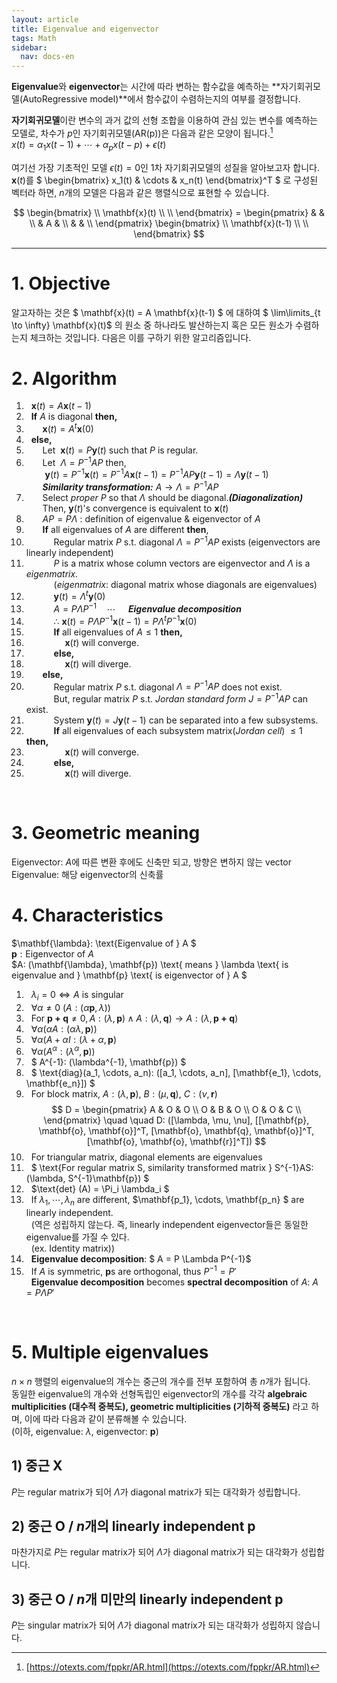 ```yaml
---
layout: article
title: Eigenvalue and eigenvector
tags: Math
sidebar:
  nav: docs-en
---
```


**Eigenvalue**와 **eigenvector**는 시간에 따라 변하는 함수값을 예측하는 **자기회귀모델(AutoRegressive model)**에서 함수값이 수렴하는지의 여부를 결정합니다. <br>

<!--more-->

**자기회귀모델**이란 변수의 과거 값의 선형 조합을 이용하여 관심 있는 변수를 예측하는 모델로, 차수가 $p$인 자기회귀모델(AR(p))은 다음과 같은 모양이 됩니다.[^1] <br>
$x(t) = \alpha_1 x(t-1) + \cdots + \alpha_p x(t-p) + \epsilon(t)$

여기선 가장 기초적인 모델 $\epsilon(t) = 0$인 1차 자기회귀모델의 성질을 알아보고자 합니다. <br>
$\mathbf{x}(t)$를 $
\begin{bmatrix}
x_1(t) & \cdots & x_n(t)
\end{bmatrix}^T
$ 로 구성된 벡터라 하면, $n$개의 모델은 다음과 같은 행렬식으로 표현할 수 있습니다. <br>

$$
\begin{bmatrix}
\\ \mathbf{x}(t) \\ \\
\end{bmatrix} =
\begin{pmatrix}
& & \\
& A & \\
& & \\
\end{pmatrix}
\begin{bmatrix}
\\ \mathbf{x}(t-1) \\ \\
\end{bmatrix}
$$

---

# 1. Objective
알고자하는 것은 $ \mathbf{x}(t) = A \mathbf{x}(t-1) $ 에 대하여 $ \lim\limits_{t \to \infty} \mathbf{x}(t)$ 의 원소 중 하나라도 발산하는지 혹은 모든 원소가 수렴하는지 체크하는 것입니다. 다음은 이를 구하기 위한 알고리즘입니다.
<br>

# 2. Algorithm

1. &nbsp; $\mathbf{x}(t) = A \mathbf{x}(t-1)$
2. &nbsp; **If** $A$ is diagonal **then,**
3. &nbsp; &emsp; $\mathbf{x}(t) = A^t \mathbf{x}(0)$
3. &nbsp; **else,**
4. &nbsp; &emsp; Let $\ \mathbf{x}(t) = P \mathbf{y}(t)$ such that $P$ is regular.
5. &nbsp; &emsp; Let $\ \Lambda = P^{-1}AP$ then, <br>
&nbsp; &emsp; $\ \mathbf{y}(t) = P^{-1}\mathbf{x}(t) = P^{-1}A\mathbf{x}(t-1) = P^{-1}AP\mathbf{y}(t-1) = \Lambda \mathbf{y}(t-1)$ <br>
&nbsp; &emsp; ***Similarity transformation:*** $A \to \Lambda = P^{-1}AP$
6. &nbsp; &emsp; Select *proper* $P$ so that $\Lambda$ should be diagonal.***(Diagonalization)*** <br>
&nbsp; &emsp; Then, $\mathbf{y}(t)$'s convergence is equivalent to $\mathbf{x}(t)$
7. &nbsp;  &emsp; $AP = P\Lambda$ : definition of eigenvalue & eigenvector of $A$
9. &nbsp; &emsp; **If** all eigenvalues of $A$ are different **then**,
10. &nbsp; &emsp; &emsp; Regular matrix $P$ s.t. diagonal $\Lambda = P^{-1}AP$ exists (eigenvectors are linearly independent) <br>
11. &nbsp; &emsp; &emsp; $P$ is a matrix whose column vectors are eigenvector and $\Lambda$ is a *eigenmatrix*. <br>
&nbsp; &emsp; &emsp; (*eigenmatrix*: diagonal matrix whose diagonals are eigenvalues)
9. &nbsp; &emsp; &emsp; $\mathbf{y}(t) = \Lambda^t \mathbf{y}(0)$
10. &nbsp; &emsp; &emsp; $A = P \Lambda P^{-1} \quad \cdots \quad$ ***Eigenvalue decomposition***
11. &nbsp; &emsp; &emsp; $\therefore \ \mathbf{x}(t) = P \Lambda P^{-1} \mathbf{x}(t-1) = P \Lambda^t P^{-1} \mathbf{x}(0)$
12. &nbsp; &emsp; &emsp; **If** all eigenvalues of $A ≤ 1$ **then,**
13. &nbsp; &emsp; &emsp; &emsp; $\mathbf{x}(t)$ will converge.
13. &nbsp; &emsp; &emsp; **else,**
14. &nbsp; &emsp; &emsp; &emsp; $\mathbf{x}(t)$ will diverge.
11. &nbsp; &emsp; **else,**
12. &nbsp; &emsp; &emsp; Regular matrix $P$ s.t. diagonal $\Lambda = P^{-1}AP$ does not exist. <br>
&nbsp; &emsp; &emsp; But, regular matrix $P$ s.t. *Jordan standard form* $J = P^{-1} A P$ can exist.
13. &nbsp; &emsp; &emsp; System $\mathbf{y}(t) =J \mathbf{y}(t-1)$ can be separated into a few subsystems.
12. &nbsp; &emsp; &emsp; **If** all eigenvalues of each subsystem matrix(*Jordan cell*) $≤ 1$ **then,**
13. &nbsp; &emsp; &emsp; &emsp; $\mathbf{x}(t)$ will converge.
13. &nbsp; &emsp; &emsp; **else,**
14. &nbsp; &emsp; &emsp; &emsp; $\mathbf{x}(t)$ will diverge.
<br>

# 3. Geometric meaning

Eigenvector: $A$에 따른 변환 후에도 신축만 되고, 방향은 변하지 않는 vector <br>
Eigenvalue: 해당 eigenvector의 신축률
<br>

# 4. Characteristics

$\mathbf{\lambda}: \text{Eigenvalue of } A $ <br>
$\mathbf{p}: \text{Eigenvector of } A$ <br>
$A: (\mathbf{\lambda}, \mathbf{p}) \text{ means } \lambda \text{ is eigenvalue and } \mathbf{p} \text{ is eigenvector of } A $
1. &nbsp; $\lambda_i = 0 \Leftrightarrow A \text{ is singular}$
2. &nbsp; $\forall \alpha \neq 0 \ (A : (\alpha \mathbf{p}, \lambda))$
3. &nbsp; $\text{For } \mathbf{p + q} \neq 0, A: (\lambda, \mathbf{p}) \wedge A: (\lambda, \mathbf{q}) \to A: (\lambda, \mathbf{p + q})$
4. &nbsp; $\forall \alpha (\alpha A : (\alpha \lambda, \mathbf{p}))$
5. &nbsp; $\forall \alpha (A + \alpha I: (\lambda + \alpha, \mathbf{p})$
6. &nbsp; $\forall \alpha (A^\alpha: (\lambda^\alpha, \mathbf{p}))$
7. &nbsp; $ A^{-1}: (\lambda^{-1}, \mathbf{p}) $
8. &nbsp; $ \text{diag}(a_1, \cdots, a_n): ([a_1, \cdots, a_n], [\mathbf{e_1}, \cdots, \mathbf{e_n}]) $
9. &nbsp; $\text{For block matrix, } A: (\lambda, \mathbf{p}), \ B: (\mu, \mathbf{q}), \ C: (\nu, \mathbf{r})$ <br>
$$
D =
\begin{pmatrix}
A & O & O \\
O & B & O \\
O & O & C \\
\end{pmatrix} \quad \quad
D: ([\lambda, \mu, \nu], [[\mathbf{p}, \mathbf{o}, \mathbf{o}]^T, [\mathbf{o}, \mathbf{q}, \mathbf{o}]^T, [\mathbf{o}, \mathbf{o}, \mathbf{r}]^T]) $$
10. &nbsp; $\text{For triangular matrix, diagonal elements are eigenvalues}$
11. &nbsp; $ \text{For regular matrix S, similarity transformed matrix } S^{-1}AS: (\lambda, S^{-1}\mathbf{p}) $
12. &nbsp; $\text{det} (A) = \Pi_i \lambda_i $
13. &nbsp; If $\lambda_1, \cdots, \lambda_n$ are different, $\mathbf{p_1}, \cdots, \mathbf{p_n} $ are linearly independent. <br>
&nbsp; (역은 성립하지 않는다. 즉, linearly independent eigenvector들은 동일한 eigenvalue를 가질 수 있다. <br>
&nbsp; (ex. Identity matrix))
14. &nbsp; **Eigenvalue decomposition**: $ A = P \Lambda P^{-1}$ <br>
15. &nbsp; If $A$ is symmetric, $\mathbf{p}$s are orthogonal, thus $P^{-1} = P'$ <br>
&nbsp; **Eigenvalue decomposition** becomes **spectral decomposition** of $A$: $A = P \Lambda P'$
<br>

# 5. Multiple eigenvalues
$n \times n$ 행렬의 eigenvalue의 개수는 중근의 개수를 전부 포함하여 총 $n$개가 됩니다. <br>
동일한 eigenvalue의 개수와 선형독립인 eigenvector의 개수를 각각 **algebraic multiplicities (대수적 중복도), geometric multiplicities (기하적 중복도)** 라고 하며, 이에 따라 다음과 같이 분류해볼 수 있습니다. <br>
(이하, eigenvalue: $\lambda$, eigenvector: $\mathbf{p}$) <br>

## 1) 중근 X
$P$는 regular matrix가 되어 $\Lambda$가 diagonal matrix가 되는 대각화가 성립합니다. <br>

## 2) 중근 O / $n$개의 linearly independent $\mathbf{p}$
마찬가지로 $P$는 regular matrix가 되어 $\Lambda$가 diagonal matrix가 되는 대각화가 성립합니다. <br>

## 3) 중근 O / $n$개 미만의 linearly independent $\mathbf{p}$
$P$는 singular matrix가 되어 $\Lambda$가 diagonal matrix가 되는 대각화가 성립하지 않습니다. <br>



[^1]: [https://otexts.com/fppkr/AR.html](https://otexts.com/fppkr/AR.html)
